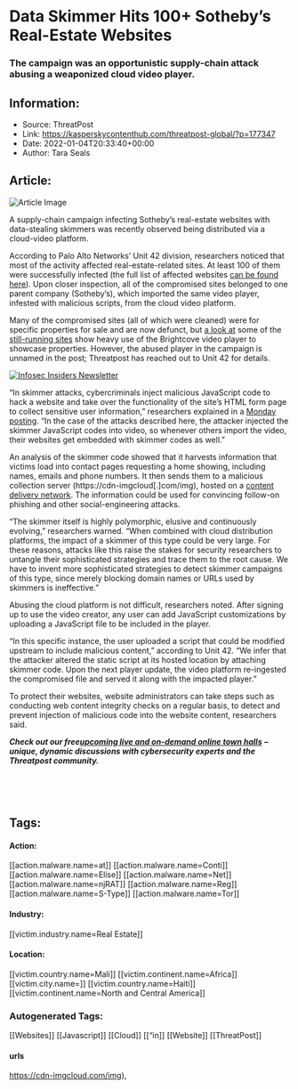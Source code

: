 # Data Skimmer Hits 100+ Sotheby’s Real-Estate Websites
### The campaign was an opportunistic supply-chain attack abusing a weaponized cloud video player.

## Information:
+ Source: ThreatPost
+ Link: https://kasperskycontenthub.com/threatpost-global/?p=177347
+ Date: 2022-01-04T20:33:40+00:00
+ Author: Tara Seals


## Article:
![Article Image](https://media.threatpost.com/wp-content/uploads/sites/103/2022/01/04152547/Sothebys-e1641327966230.png)

A supply-chain campaign infecting Sotheby’s real-estate websites with data-stealing skimmers was recently observed being distributed via a cloud-video platform.


According to Palo Alto Networks’ Unit 42 division, researchers noticed that most of the activity affected real-estate-related sites. At least 100 of them were successfully infected (the full list of affected websites [can be found here](https://github.com/pan-unit42/iocs/blob/master/Skimmer_IOC.txt)). Upon closer inspection, all of the compromised sites belonged to one parent company (Sotheby’s), which imported the same video player, infested with malicious scripts, from the cloud video platform.


Many of the compromised sites (all of which were cleaned) were for specific properties for sale and are now defunct, but [a look at](https://105fairwaycourt.com/#property-info) some of the [still-running sites](https://45greenwelllane.com/) show heavy use of the Brightcove video player to showcase properties. However, the abused player in the campaign is unnamed in the post; Threatpost has reached out to Unit 42 for details.


[![Infosec Insiders Newsletter](https://media.threatpost.com/wp-content/uploads/sites/103/2021/07/10165815/infosec_insiders_in_article_promo.png)](https://threatpost.com/infosec-insider-subscription-page/?utm_source=ART&utm_medium=ART&utm_campaign=InfosecInsiders_Newsletter_Promo/)


“In skimmer attacks, cybercriminals inject malicious JavaScript code to hack a website and take over the functionality of the site’s HTML form page to collect sensitive user information,” researchers explained in a [Monday posting](https://unit42.paloaltonetworks.com/web-skimmer-video-distribution/). “In the case of the attacks described here, the attacker injected the skimmer JavaScript codes into video, so whenever others import the video, their websites get embedded with skimmer codes as well.”


An analysis of the skimmer code showed that it harvests information that victims load into contact pages requesting a home showing, including names, emails and phone numbers. It then sends them to a malicious collection server (https://cdn-imgcloud[.]com/img), hosted on a [content delivery network](https://blog.malwarebytes.com/threat-analysis/2019/06/magecart-skimmers-found-on-amazon-cloudfront-cdn/). The information could be used for convincing follow-on phishing and other social-engineering attacks.


“The skimmer itself is highly polymorphic, elusive and continuously evolving,” researchers warned. “When combined with cloud distribution platforms, the impact of a skimmer of this type could be very large. For these reasons, attacks like this raise the stakes for security researchers to untangle their sophisticated strategies and trace them to the root cause. We have to invent more sophisticated strategies to detect skimmer campaigns of this type, since merely blocking domain names or URLs used by skimmers is ineffective.”


Abusing the cloud platform is not difficult, researchers noted. After signing up to use the video creator, any user can add JavaScript customizations by uploading a JavaScript file to be included in the player.


“In this specific instance, the user uploaded a script that could be modified upstream to include malicious content,” according to Unit 42. “We infer that the attacker altered the static script at its hosted location by attaching skimmer code. Upon the next player update, the video platform re-ingested the compromised file and served it along with the impacted player.”


To protect their websites, website administrators can take steps such as conducting web content integrity checks on a regular basis, to detect and prevent injection of malicious code into the website content, researchers said.


***Check out our free***[***upcoming live and on-demand online town halls***](https://threatpost.com/category/webinars/) ***– unique, dynamic discussions with cybersecurity experts and the Threatpost community.***


 


 





## Tags:

#### Action:
[[action.malware.name=at]] [[action.malware.name=Conti]] [[action.malware.name=Elise]] [[action.malware.name=Net]] [[action.malware.name=njRAT]] [[action.malware.name=Reg]] [[action.malware.name=S-Type]] [[action.malware.name=Tor]]

#### Industry:
[[victim.industry.name=Real Estate]]

#### Location:
[[victim.country.name=Mali]] [[victim.continent.name=Africa]] [[victim.city.name=]] [[victim.country.name=Haiti]] [[victim.continent.name=North and Central America]]

### Autogenerated Tags:
[[Websites]] [[Javascript]] [[Cloud]] [[“in]] [[Website]] [[ThreatPost]]
#### urls
https://cdn-imgcloud.com/img),

